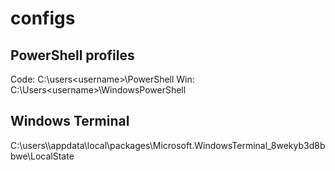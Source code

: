 # configs
## PowerShell profiles
Code: C:\\users\<username>\PowerShell
Win: C:\\Users\<username>\WindowsPowerShell

## Windows Terminal
C:\users\\<username>\appdata\local\packages\Microsoft.WindowsTerminal_8wekyb3d8bbwe\LocalState
